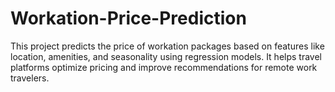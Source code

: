 # Workation-Price-Prediction
This project predicts the price of workation packages based on features like location, amenities, and seasonality using regression models. It helps travel platforms optimize pricing and improve recommendations for remote work travelers.
